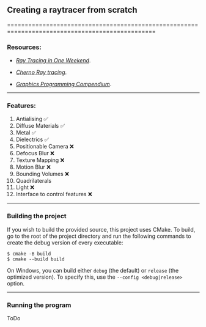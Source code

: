 ## Creating a raytracer from scratch
================================================================================================

### Resources: 

* [_Ray Tracing in One Weekend_](https://raytracing.github.io/books/RayTracingInOneWeekend.html).

* [_Cherno Ray tracing_](https://www.youtube.com/watch?v=gfW1Fhd9u9Q&list=PLlrATfBNZ98edc5GshdBtREv5asFW3yXl).

* [_Graphics Programming Compendium_](https://graphicscompendium.com/index.html).
---------------------------------------------------------------------------------------------------
### Features: 
1. Antialising :white_check_mark:
2. Diffuse Materials :white_check_mark:
3. Metal :white_check_mark:
4. Dielectrics :white_check_mark:
5. Positionable Camera :x:
6. Defocus Blur :x:
7. Texture Mapping :x:
8. Motion Blur :x:
9. Bounding Volumes :x:
10. Quadrilaterals
11. Light :x:
12. Interface to control features :x:

----------------------------------------------------------------------------------------------------
### Building the project
 If you wish to build the provided source, this project uses CMake. To build, go to the root of the project directory and run the following commands to create the debug version of every executable:

    $ cmake -B build
    $ cmake --build build

On Windows, you can build either `debug` (the default) or `release` (the optimized version). To specify this, use the `--config <debug|release>` option.

----------------------------------------------------------------------------------------------------
### Running the program

ToDo
 
